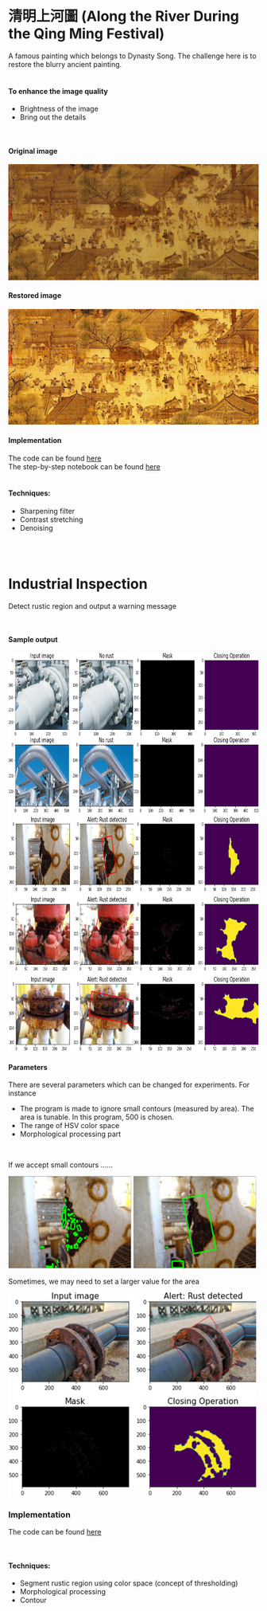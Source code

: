 # 清明上河圖 (Along the River During the Qing Ming Festival)
A famous painting which belongs to Dynasty Song. The challenge here is to restore the blurry ancient painting. <br/><br/>

#### To enhance the image quality
* Brightness of the image
* Bring out the details


<br/>

#### Original image 
<img src="img/ancient_painting.jpg">

<br/>

#### Restored image 
<img src="img/restored_painting.png">

<br/>

#### Implementation
The code can be found [here](https://github.com/Sins-Repo/ImageProcessingII/blob/main/QingMing.py) <br/>
The step-by-step notebook can be found [here](https://github.com/Sins-Repo/ImageProcessingII/blob/main/QingMing.ipynb) <br/><br/>

#### Techniques:
* Sharpening filter
* Contrast stretching
* Denoising

<br/>
<br/>

# Industrial Inspection
Detect rustic region and output a warning message

<br/>

#### Sample output
<img src="img/rust_output.png" height=800>

<br/>

#### Parameters
There are several parameters which can be changed for experiments. For instance
* The program is made to ignore small contours (measured by area). The area is tunable. In this program, 500 is chosen.
* The range of HSV color space 
* Morphological processing part

<br/>

If we accept small contours ...... <br/>

<img src="img/rust_contours.png" width=500>

<br/>

Sometimes, we may need to set a larger value for the area <br/>

<img src="img/rust_param.png" width=500>

<br/>

### Implementation
The code can be found [here](https://github.com/Sins-Repo/ImageProcessingII/blob/main/rust.py) <br/>

<br/>

#### Techniques:
* Segment rustic region using color space (concept of thresholding)
* Morphological processing
* Contour
